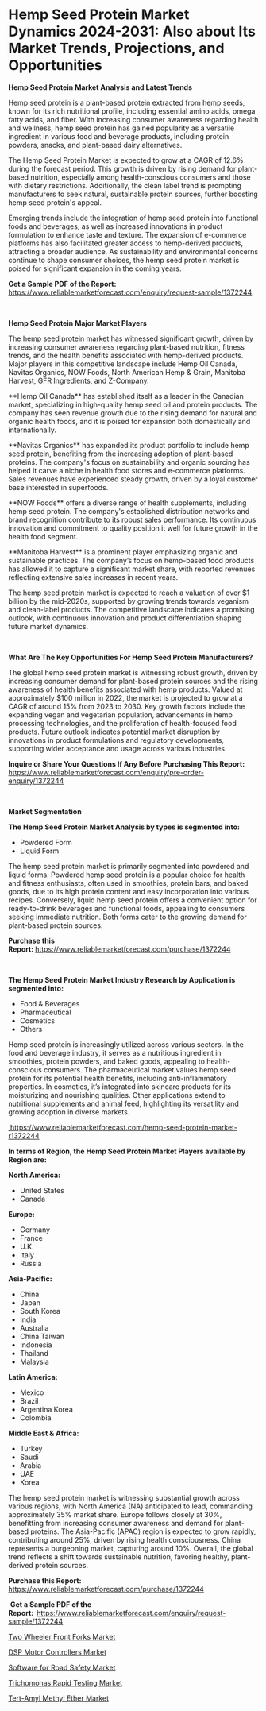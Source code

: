<p><h1>Hemp Seed Protein Market Dynamics 2024-2031: Also about Its Market Trends, Projections, and Opportunities</h1></p><p><strong>Hemp Seed Protein Market Analysis and Latest Trends</strong></p>
<p><p>Hemp seed protein is a plant-based protein extracted from hemp seeds, known for its rich nutritional profile, including essential amino acids, omega fatty acids, and fiber. With increasing consumer awareness regarding health and wellness, hemp seed protein has gained popularity as a versatile ingredient in various food and beverage products, including protein powders, snacks, and plant-based dairy alternatives.</p><p>The Hemp Seed Protein Market is expected to grow at a CAGR of 12.6% during the forecast period. This growth is driven by rising demand for plant-based nutrition, especially among health-conscious consumers and those with dietary restrictions. Additionally, the clean label trend is prompting manufacturers to seek natural, sustainable protein sources, further boosting hemp seed protein's appeal.</p><p>Emerging trends include the integration of hemp seed protein into functional foods and beverages, as well as increased innovations in product formulation to enhance taste and texture. The expansion of e-commerce platforms has also facilitated greater access to hemp-derived products, attracting a broader audience. As sustainability and environmental concerns continue to shape consumer choices, the hemp seed protein market is poised for significant expansion in the coming years.</p></p>
<p><strong>Get a Sample PDF of the Report:&nbsp;</strong> <a href="https://www.reliablemarketforecast.com/enquiry/request-sample/1372244?utm_campaign=1110&utm_medium=2&utm_source=Github&utm_content=ia&utm_term=11102024&utm_id=hemp-seed-protein">https://www.reliablemarketforecast.com/enquiry/request-sample/1372244</a></p>
<p>&nbsp;</p>
<p><strong>Hemp Seed Protein Major Market Players</strong></p>
<p><p>The hemp seed protein market has witnessed significant growth, driven by increasing consumer awareness regarding plant-based nutrition, fitness trends, and the health benefits associated with hemp-derived products. Major players in this competitive landscape include Hemp Oil Canada, Navitas Organics, NOW Foods, North American Hemp & Grain, Manitoba Harvest, GFR Ingredients, and Z-Company.</p><p>**Hemp Oil Canada** has established itself as a leader in the Canadian market, specializing in high-quality hemp seed oil and protein products. The company has seen revenue growth due to the rising demand for natural and organic health foods, and it is poised for expansion both domestically and internationally.</p><p>**Navitas Organics** has expanded its product portfolio to include hemp seed protein, benefiting from the increasing adoption of plant-based proteins. The company's focus on sustainability and organic sourcing has helped it carve a niche in health food stores and e-commerce platforms. Sales revenues have experienced steady growth, driven by a loyal customer base interested in superfoods.</p><p>**NOW Foods** offers a diverse range of health supplements, including hemp seed protein. The company's established distribution networks and brand recognition contribute to its robust sales performance. Its continuous innovation and commitment to quality position it well for future growth in the health food segment.</p><p>**Manitoba Harvest** is a prominent player emphasizing organic and sustainable practices. The company’s focus on hemp-based food products has allowed it to capture a significant market share, with reported revenues reflecting extensive sales increases in recent years.</p><p>The hemp seed protein market is expected to reach a valuation of over $1 billion by the mid-2020s, supported by growing trends towards veganism and clean-label products. The competitive landscape indicates a promising outlook, with continuous innovation and product differentiation shaping future market dynamics.</p></p>
<p>&nbsp;</p>
<p><strong>What Are The Key Opportunities For Hemp Seed Protein Manufacturers?</strong></p>
<p><p>The global hemp seed protein market is witnessing robust growth, driven by increasing consumer demand for plant-based protein sources and the rising awareness of health benefits associated with hemp products. Valued at approximately $100 million in 2022, the market is projected to grow at a CAGR of around 15% from 2023 to 2030. Key growth factors include the expanding vegan and vegetarian population, advancements in hemp processing technologies, and the proliferation of health-focused food products. Future outlook indicates potential market disruption by innovations in product formulations and regulatory developments, supporting wider acceptance and usage across various industries.</p></p>
<p><strong>Inquire or Share Your Questions If Any Before Purchasing This Report:</strong> <a href="https://www.reliablemarketforecast.com/enquiry/pre-order-enquiry/1372244?utm_campaign=1110&utm_medium=2&utm_source=Github&utm_content=ia&utm_term=11102024&utm_id=hemp-seed-protein">https://www.reliablemarketforecast.com/enquiry/pre-order-enquiry/1372244</a></p>
<p>&nbsp;</p>
<p><strong>Market Segmentation</strong></p>
<p><strong>The Hemp Seed Protein Market Analysis by types is segmented into:</strong></p>
<p><ul><li>Powdered Form</li><li>Liquid Form</li></ul></p>
<p><p>The hemp seed protein market is primarily segmented into powdered and liquid forms. Powdered hemp seed protein is a popular choice for health and fitness enthusiasts, often used in smoothies, protein bars, and baked goods, due to its high protein content and easy incorporation into various recipes. Conversely, liquid hemp seed protein offers a convenient option for ready-to-drink beverages and functional foods, appealing to consumers seeking immediate nutrition. Both forms cater to the growing demand for plant-based protein sources.</p></p>
<p><strong>Purchase this Report:&nbsp;</strong><a href="https://www.reliablemarketforecast.com/purchase/1372244?utm_campaign=1110&utm_medium=2&utm_source=Github&utm_content=ia&utm_term=11102024&utm_id=hemp-seed-protein">https://www.reliablemarketforecast.com/purchase/1372244</a></p>
<p>&nbsp;</p>
<p><strong>The Hemp Seed Protein Market Industry Research by Application is segmented into:</strong></p>
<p><ul><li>Food & Beverages</li><li>Pharmaceutical</li><li>Cosmetics</li><li>Others</li></ul></p>
<p><p>Hemp seed protein is increasingly utilized across various sectors. In the food and beverage industry, it serves as a nutritious ingredient in smoothies, protein powders, and baked goods, appealing to health-conscious consumers. The pharmaceutical market values hemp seed protein for its potential health benefits, including anti-inflammatory properties. In cosmetics, it’s integrated into skincare products for its moisturizing and nourishing qualities. Other applications extend to nutritional supplements and animal feed, highlighting its versatility and growing adoption in diverse markets.</p></p>
<p><a href="https://www.reliablemarketforecast.com/hemp-seed-protein-market-r1372244?utm_campaign=1110&utm_medium=2&utm_source=Github&utm_content=ia&utm_term=11102024&utm_id=hemp-seed-protein">&nbsp;https://www.reliablemarketforecast.com/hemp-seed-protein-market-r1372244</a></p>
<p><strong>In terms of Region, the Hemp Seed Protein Market Players available by Region are:</strong></p>
<p>
    <p> <strong> North America: </strong>
        <ul>
            <li>United States</li>
            <li>Canada</li>
        </ul>
        </p> 
    <p> <strong> Europe: </strong>
        <ul>
            <li>Germany</li>
            <li>France</li>
            <li>U.K.</li>
            <li>Italy</li>
            <li>Russia</li>
        </ul>
        </p> 
    <p> <strong> Asia-Pacific: </strong>
        <ul>
            <li>China</li>
            <li>Japan</li>
            <li>South Korea</li>
            <li>India</li>
            <li>Australia</li>
            <li>China Taiwan</li>
            <li>Indonesia</li>
            <li>Thailand</li>
            <li>Malaysia</li>
        </ul>
        </p> 
    <p> <strong> Latin America: </strong>
        <ul>
            <li>Mexico</li>
            <li>Brazil</li>
            <li>Argentina Korea</li>
            <li>Colombia</li>
        </ul>
        </p> 
    <p> <strong> Middle East & Africa: </strong>
        <ul>
            <li>Turkey</li>
            <li>Saudi</li>
            <li>Arabia</li>
            <li>UAE</li>
            <li>Korea</li>
        </ul>
    </p>
    </p>
<p><p>The hemp seed protein market is witnessing substantial growth across various regions, with North America (NA) anticipated to lead, commanding approximately 35% market share. Europe follows closely at 30%, benefitting from increasing consumer awareness and demand for plant-based proteins. The Asia-Pacific (APAC) region is expected to grow rapidly, contributing around 25%, driven by rising health consciousness. China represents a burgeoning market, capturing around 10%. Overall, the global trend reflects a shift towards sustainable nutrition, favoring healthy, plant-derived protein sources.</p></p>
<p><strong>Purchase this Report: </strong><a href="https://www.reliablemarketforecast.com/purchase/1372244?utm_campaign=1110&utm_medium=2&utm_source=Github&utm_content=ia&utm_term=11102024&utm_id=hemp-seed-protein">https://www.reliablemarketforecast.com/purchase/1372244</a></p>
<p>&nbsp;<strong>Get a Sample PDF of the Report:&nbsp;&nbsp;</strong><a href="https://www.reliablemarketforecast.com/enquiry/request-sample/1372244?utm_campaign=1110&utm_medium=2&utm_source=Github&utm_content=ia&utm_term=11102024&utm_id=hemp-seed-protein">https://www.reliablemarketforecast.com/enquiry/request-sample/1372244</a></p>
<p><strong></strong></p>
<p><p><a href="https://www.linkedin.com/pulse/market-insights-global-two-wheeler-front-forks-forecast-innovation-sc1ne?utm_campaign=1110&utm_medium=2&utm_source=Github&utm_content=ia&utm_term=11102024&utm_id=hemp-seed-protein">Two Wheeler Front Forks Market</a></p><p><a href="https://issuu.com/reportprime-2/docs/dsp-motor-controllers-market-size-2_dab8b6b446ce9f?utm_campaign=1110&utm_medium=2&utm_source=Github&utm_content=ia&utm_term=11102024&utm_id=hemp-seed-protein">DSP Motor Controllers Market</a></p><p><a href="https://issuu.com/reportprime-2/docs/software-for-road-safety-market-siz_4d5518d018e414?utm_campaign=1110&utm_medium=2&utm_source=Github&utm_content=ia&utm_term=11102024&utm_id=hemp-seed-protein">Software for Road Safety Market</a></p><p><a href="https://www.linkedin.com/pulse/regional-adaptations-global-trichomonas-rapid-testing-market-qlm5e?utm_campaign=1110&utm_medium=2&utm_source=Github&utm_content=ia&utm_term=11102024&utm_id=hemp-seed-protein">Trichomonas Rapid Testing Market</a></p><p><a href="https://www.linkedin.com/pulse/tert-amyl-methyl-ether-market-size-share-analysis-growth-m8umc?utm_campaign=1110&utm_medium=2&utm_source=Github&utm_content=ia&utm_term=11102024&utm_id=hemp-seed-protein">Tert-Amyl Methyl Ether Market</a></p></p>